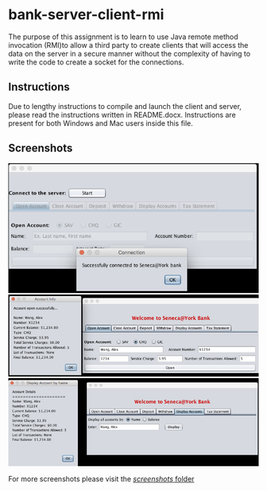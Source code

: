 # bank-server-client-rmi

The purpose of this assignment is to learn to use Java remote method invocation (RMI)to allow a third party to create clients that will access the data on the server in a secure manner without the complexity of having to write the code to create a socket for the connections.

## Instructions
Due to lengthy instructions to compile and launch the client and server, please read the instructions written in README.docx. Instructions are present for both Windows and Mac users inside this file.

## Screenshots
![alt text](screenshots/client1.png "RMI Client")
![alt text](screenshots/client2.png "Create new account")
![alt text](screenshots/client3.png "Display account")

For more screenshots please visit the [_screenshots_ folder](https://github.com/AlexWang-16/bank-server-client-rmi/tree/master/screenshots)
